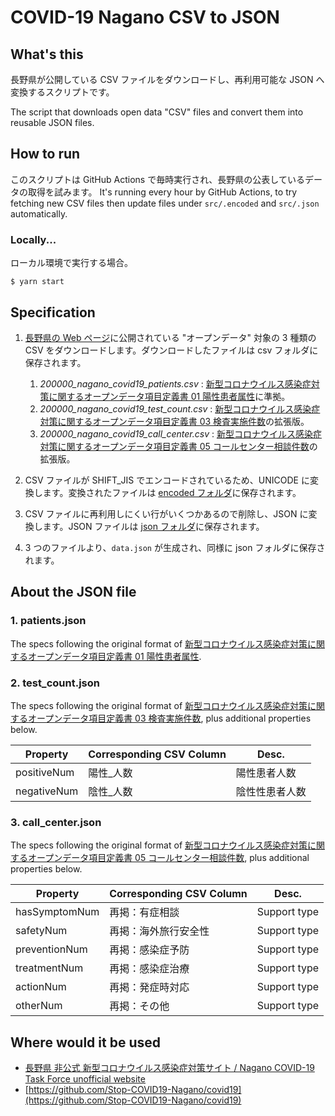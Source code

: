 # COVID-19 Nagano CSV to JSON

## What's this

長野県が公開している CSV ファイルをダウンロードし、再利用可能な JSON へ変換するスクリプトです。

The script that downloads open data "CSV" files and convert them into reusable JSON files.

## How to run

このスクリプトは GitHub Actions で毎時実行され、長野県の公表しているデータの取得を試みます。
It's running every hour by GitHub Actions, to try fetching new CSV files then update files under `src/.encoded` and `src/.json` automatically.

### Locally...

ローカル環境で実行する場合。

```
$ yarn start
```

## Specification

1. [長野県の Web ページ](https://www.pref.nagano.lg.jp/hoken-shippei/kenko/kenko/kansensho/joho/corona.html)に公開されている "オープンデータ" 対象の 3 種類の CSV をダウンロードします。ダウンロードしたファイルは csv フォルダに保存されます。

   1. _200000_nagano_covid19_patients.csv_ : [新型コロナウイルス感染症対策に関するオープンデータ項目定義書 01 陽性患者属性](https://www.code4japan.org/activity/stopcovid19)に準拠。
   1. _200000_nagano_covid19_test_count.csv_ : [新型コロナウイルス感染症対策に関するオープンデータ項目定義書 03 検査実施件数](https://www.code4japan.org/activity/stopcovid19)の拡張版。
   1. _200000_nagano_covid19_call_center.csv_ : [新型コロナウイルス感染症対策に関するオープンデータ項目定義書 05 コールセンター相談件数](https://www.code4japan.org/activity/stopcovid19)の拡張版。

1. CSV ファイルが SHIFT_JIS でエンコードされているため、UNICODE に変換します。変換されたファイルは [encoded フォルダ](https://github.com/wataruoguchi/covid19_nagano_csv_to_json/tree/master/src/.encoded)に保存されます。
1. CSV ファイルに再利用しにくい行がいくつかあるので削除し、JSON に変換します。JSON ファイルは [json フォルダ](https://github.com/wataruoguchi/covid19_nagano_csv_to_json/tree/master/src/.json)に保存されます。
1. 3 つのファイルより、`data.json` が生成され、同様に json フォルダに保存されます。

## About the JSON file

### 1. patients.json

The specs following the original format of [新型コロナウイルス感染症対策に関するオープンデータ項目定義書 01 陽性患者属性](https://www.code4japan.org/activity/stopcovid19).

### 2. test_count.json

The specs following the original format of [新型コロナウイルス感染症対策に関するオープンデータ項目定義書 03 検査実施件数](https://www.code4japan.org/activity/stopcovid19), plus additional properties below.

| Property    | Corresponding CSV Column | Desc.          |
| ----------- | ------------------------ | -------------- |
| positiveNum | 陽性\_人数               | 陽性患者人数   |
| negativeNum | 陰性\_人数               | 陰性性患者人数 |

### 3. call_center.json

The specs following the original format of [新型コロナウイルス感染症対策に関するオープンデータ項目定義書 05 コールセンター相談件数](https://www.code4japan.org/activity/stopcovid19), plus additional properties below.

| Property      | Corresponding CSV Column | Desc.        |
| ------------- | ------------------------ | ------------ |
| hasSymptomNum | 再掲：有症相談           | Support type |
| safetyNum     | 再掲：海外旅行安全性     | Support type |
| preventionNum | 再掲：感染症予防         | Support type |
| treatmentNum  | 再掲：感染症治療         | Support type |
| actionNum     | 再掲：発症時対応         | Support type |
| otherNum      | 再掲：その他             | Support type |

## Where would it be used

- [長野県 非公式 新型コロナウイルス感染症対策サイト / Nagano COVID-19 Task Force unofficial website](https://stop-covid19-nagano.netlify.app/)
- [https://github.com/Stop-COVID19-Nagano/covid19](https://github.com/Stop-COVID19-Nagano/covid19)
